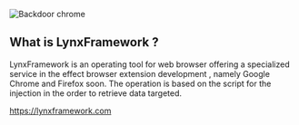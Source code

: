 ![Backdoor chrome](http://s32.postimg.org/klkb35lx1/logo_modal.png)

## What is LynxFramework ?

LynxFramework is an operating tool for web browser offering a specialized service in the effect browser extension development , namely Google Chrome and Firefox soon. The operation is based on the script for the injection in the order to retrieve data targeted.

https://lynxframework.com
